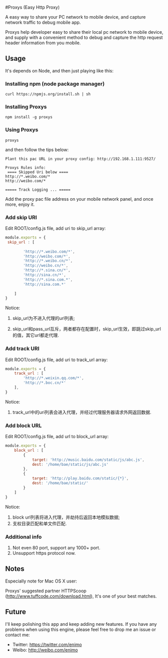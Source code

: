 #Proxys (Easy Http Proxy)

A easy way to share your PC network to mobile device, and capture network traffic to debug mobile app.

Proxys help developer easy to share their local pc network to mobile device, and supply with a convenient method to debug and capture the http request header information  from you mobile.

## Usage

It's depends on Node, and then just playing like this:

### Installing npm (node package manager)

```
curl https://npmjs.org/install.sh | sh
```

### Installing Proxys

```
npm install -g proxys
```
### Using Proxys
```
proxys
```
and then follow the tips below:
```shell
Plant this pac URL in your proxy config: http://192.168.1.111:9527/

Proxys Rules info: 
 ==== Skipped Uri below ====
http://*.weibo.com/* 
http://weibo.com/* 

===== Track Logging ... =====
```
Add the proxy pac file address on your mobile network panel, and once more, enjoy it.

### Add skip URI

Edit ROOT/config.js file, add uri to skip_url array:
```javascript
module.exports = {
 skip_url : [ 
    	
		'http://*.weibo.com/*',
		'http://weibo.com/*',
    	'http://*.weibo.cn/*',
		'http://weibo.cn/*',
		'http://*.sina.cn/*',
		'http://sina.cn/*',
		'http://*.sina.com.*',
		'http://sina.com.*'
		
	]
}
```
Notice:
1. skip_url为不进入代理的url列表;

2. skip_url和pass_url互斥，两者都存在配置时，skip_url生效，即跳过skip_url的值，其它url都走代理.

### Add track URI

Edit ROOT/config.js file, add uri to track_url array:
```javascript
module.exports = {
	track_url : [ 
    	'http://*.weixin.qq.com/*',
    	'http://*.boc.cn/*'
	],
}
```
Notice:
1. track_url中的uri列表会进入代理，并经过代理服务器请求外网返回数据.

### Add block URL

Edit ROOT/config.js file, add url to block_url array:
```javascript
module.exports = {
	block_url : [ 
		{ 
			target: 'http://music.baidu.com/static/js/abc.js',
			dest: '/home/bae/static/js/abc.js'
		},
		{ 
			target: 'http://play.baidu.com/static/{*}',
			dest: '/home/bae/static/'
		}
	]
}
```
Notice:
1. block url列表将进入代理，并劫持后返回本地模拟数据;
2. 支权目录匹配和单文件匹配.

### Additional info

1. Not even 80 port, support any 1000+ port.
2. Unsupport https protocol now.

## Notes

Especially note for Mac OS X user:

Proxys' suggested partner HTTPScoop (http://www.tuffcode.com/download.html), It's one of your best matches.

## Future 

I'll keep polishing this app and keep adding new features. If you have any problems when using this engine, please feel free to drop me an issue or contact me:

* Twitter: https://twitter.com/enimo
* Weibo: http://weibo.com/enimo





